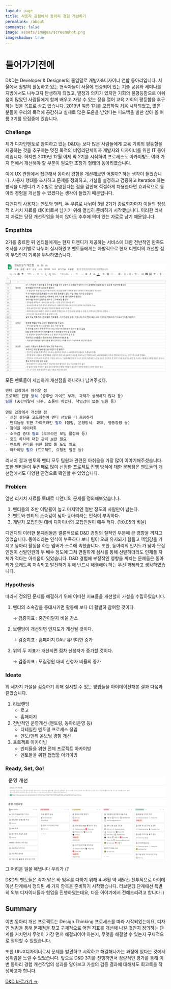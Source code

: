 ```yaml
---
layout: page
title: 사용자 관점에서 동아리 경험 개선하기
permalink: /about
comments: false
image: assets/images/screenshot.png
imageshadow: true
---
```


<h1>들어가기전에</h1>  
D&D는 Developer & Designer의 줄임말로 개발자&디자이너 연합 동아리입니다. 서울에서 활발히 활동하고 있는 현직자들이 서울에 편중되어 있는 기술 공유와 세미나를 지방에서도 나누고자 탄생하게 되었고, 열정과 의지가 있지만 기회의 불평등함으로 아쉬움이 많았던 사람들에게 함께 배우고 자랄 수 있는 장을 열어 교육 기회의 평등함을 추구하는 것을 목표로 삼고 있습니다. 2019년 여름 1기를 모집하여 처음 시작되었고, 많은 분들이 우리의 목적에 공감하고 실제로 많은 도움을 받았다는 피드백을 발판 삼아 올 여름 3기를 모집중에 있습니다.

### Challenge

제가 디자인멘토로 참여하고 있는 D&D는 보다 많은 사람들에게 교육 기회의 평등함을 제공하는 것을 추구하는 멋진 목적의 비영리단체이자 개발자와 디자이너를 위한 IT 동아리입니다. 하지만 2019년 12월 이제 막 2기를 시작하여 프로세스도 아카이빙도 여러 가지 면에서 개선해야 할 부분이 필요한 초창기 형태의 동아리였습니다.

이에 UX 관점에서 접근해서 동아리 경험을 개선해보면 어떨까? 하는 생각이 들었습니다. 사용자 행태를 조사하고 문제를 정의하고, 가설을 설정하고 검증하고 Iteration 하는 방식을 디앤디가 기수별로 운영된다는 점을 감안해 적절하게 차용한다면 효과적으로 동아리 경험을 개선할 수 있겠다는 생각이 들었기 때문입니다.

디앤디의 사용자는 멘토와 멘티, 두 부류로 나뉘며 3월 2기가 종료되자마자 이들의 정성적 리서치 자료를 데이터로써 남기기 위해 열심히 준비하기 시작했습니다. 이러한 리서치 자료는 당장 개선작업을 하지 않아도 추후에 의미 있는 자료로 남기 때문입니다.

### Empathize

2기를 종료한 뒤 멘티들에게는 현재 디앤디가 제공하는 서비스에 대한 전반적인 만족도 조사를 시기별로 나누어 실시하였고 멘토들에게는 자발적으로 현재 디앤디의 개선할 점이 무엇인지 기록을 부탁하였습니다.

![Empathize](/assets/images/about/1.png)

모든 멘토들이 세심하게 개선점을 하나하나 남겨주셨다.

```jsx
멘티 입장에서 아쉬운 점
프로젝트 진행 방식 (중후반 가이드 부재, 과제가 상세하지 않다 등)
팀원 (중간이탈자 다수, 소통이 어렵다, 책임감이 없는 팀원 등)

멘토 입장에서 개선할 점
- 신청 설문을 고도화하여 멘티 선발을 더 꼼꼼하게
- 멘티들을 위한 가이드라인 필요 (협업, 운영방식, 과제, 행동강령 등)
- 참여율 데이터화
- 소속감 증대 필요 (오프라인 모임 활성화 등)
- 중도 하차에 대한 관리 보완 필요
- 멘토링 관리를 위한 협업 툴 도입 필요
- 아카이빙 필요 (프로젝트, 요청된 질문 등)
```

리서치 결과 멘토와 멘티 모두 팀원과 관련된 아쉬움을 가장 많이 이야기해주셨습니다. 또한 멘티들이 두번째로 많이 선정한 프로젝트 진행 방식에 대한 문제점은 멘토들의 개선점에서도 다양한 관점으로 확인할 수 있었습니다.

### Problem

앞선 리서치 자료를 토대로 디앤디의 문제를 정의해보았습니다.

1. 멘티들의 초반 이탈률이 높고 마지막엔 절반 정도의 사람만이 남는다.
2. 멘토와 멘티의 소속감이 낮아 동아리라는 인식이 부족하다.
3. 개발자 모집인원 대비 디자이너의 모집인원이 매우 적다. (1:0.05의 비율)

디앤디의 이러한 문제점들은 결론적으로 D&D 경험의 질적인 부분에 큰 영향을 끼치고 있었습니다. 동아리라는 인식이 부족하다 보니 팀이 오래 유지되기 힘들고 책임감을 가지고 동아리 활동을 하는 멤버가 소수에 속했습니다. 또한, 동아리의 인지도가 낮아 모집인원이 선발인원의 두 배수 정도에 그쳐 면밀하게 심사를 통해 선발하더라도 인재풀 자체가 적다는 아쉬움이 있었습니다. D&D 경험에 부정적인 영향을 끼치는 문제들은 동아리가 오래도록 지속되고 발전하기 위해 반드시 해결해야 하는 우선 과제라고 생각하였습니다.

### Hypothesis

따라서 정의된 문제를 해결하기 위해 어떠한 지표들을 개선할지 가설을 수립하였습니다.

1. 멘티의 소속감을 증대시키면 활동에 보다 더 활발히 참여할 것이다.

   → 검증지표 : 중간이탈자 비율 감소

2. 브랜딩이 개선되면 인지도가 개선될 것이다.

   → 검증지표 : 홈페이지 DAU 유의미한 증가

3. 위의 두 지표가 개선되면 점차 신청자가 증가할 것이다.

   → 검증지표 : 모집정원 대비 신청자 비율의 증가

### Ideate

위 세가지 가설을 검증하기 위해 실시할 수 있는 방법들을 아이데이션해본 결과 다음과 같았습니다.

1. 리브랜딩
   - 로고
   - 홈페이지
2. 전반적인 운영개선 (멘토링, 동아리운영 등)
   - 디테일한 멘토링 프로세스 정립
   - 멘토/멘티 온보딩 경험 개선
3. 프로젝트 아카이빙
   - 멘티들을 위한 전체 프로젝트 아카이빙
   - 멘토들을 위한 협업툴 아카이빙

### Ready, Set, Go!

![ReadyGo](/assets/images/about/2.png)

그 어려운 일을 해냅니다 우리가 (?

D&D의 멘토들은 각자 맡은 바 임무를 다하기 위해 4~6월 약 세달간 전투적으로 아이데이션 단계에서 정의된 세 가지 항목을 준비하기 시작했습니다. 리브랜딩 단계에선 특별히 외부 디자이너들과 협업을 진행하였는데요, 다음 이야기에서 전해드리려고 합니다 :)

## Summary

이번 동아리 개선 프로젝트는 Design Thinking 프로세스를 따라 시작되었는데요, 디자인 씽킹을 통해 문제점을 찾고 구체적으로 어떤 지표를 개선해 나갈 것인지 정의하는 단계를 거치면서 무엇이 가장 먼저 해결되어야 하는지, 무엇을 해결할 수 있는지 구체적으로 정의할 수 있었습니다.

또한 UIUX디자이너로서 문제를 발견하고 시작하고 해결해나가는 과정에 있다는 것에서 성취감을 느낄 수 있었습니다. 앞으로 D&D 3기를 진행하면서 정량적인 평가를 통해 이번 동아리 경험 개선작업의 성과를 알아보고 가설의 검증 결과에 대해서도 회고록을 작성하고자 합니다.

<a target="_blank" href="https://dnd.ac/" class="btn btn-dark"> D&D 바로가기 &rarr;</a>
